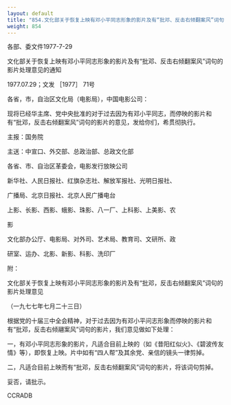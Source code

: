 ```yaml
---
layout: default
title: "854.文化部关于恢复上映有邓小平同志形象的影片及有“批邓、反击右倾翻案风”词句的影片处理意见的通知"
weight: 854
---
```


各部、委文件1977-7-29

文化部关于恢复上映有邓小平同志形象的影片及有“批邓、反击右倾翻案风”词句的影片处理意见的通知

1977.07.29；文发 ［1977］ 71号

各省，市，自治区文化局（电影局），中国电影公司：

现将已经华主席、党中央批准的对于过去因为有邓小平同志，而停映的影片和有“批邓，反击右倾翻案风”词句的影片的意见，发给你们，希贯彻执行。

主报：国务院

主送：中宣口、外交部、总政治部、总政文化部

各省、市、自治区革委会，电影发行放映公司

新华社、人民日报社、红旗杂志社、解放军报社、光明日报社、

广播局、北京日报社、北京人民广播电台

上影、长影、西影、蛾影、珠影、八一厂、上科影、上美影、农

影

文化部办公厅、电影局、对外司、艺术局、教育司、文研所、政

研室、运办、北影、新影、科影、洗印厂

附：

文化部关于恢复上映有邓小平同志形象的影片及有“批邓，反击右倾翻案风”词句的影片处理意见

（一九七七年七月二十三日）

根据党的十届三中全会精神，对于过去因为有邓小平问志形象而停映的影片和有“批邓，反击右倾翮案风”词句的影片，我们意见做如下处理：

一，有邓小平同志形象的影片，凡适合目前上映的（如《昔阳红似火》、《碧波传友情》等），即恢复上映。片中如有“四人帮”及其余党、亲信的镜头一律剪掉。

二，凡适合目前上映而有“批邓，反击右倾翻案风”词句的影片，将该词句剪掉。

妥否，请批示。

CCRADB

